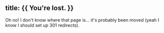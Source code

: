 title: {{ You're lost. }}
---
Oh no! I don't know where that page is... it's probably been moved (yeah I know I should set up 301 redirects).
